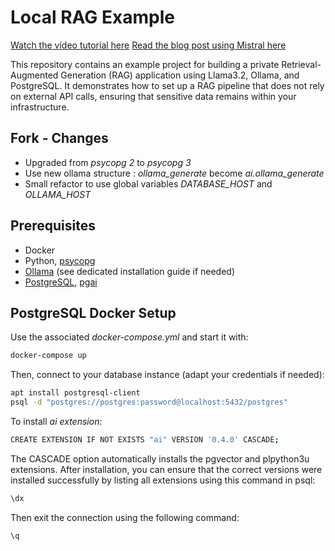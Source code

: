 # Local RAG Example

[Watch the video tutorial here](https://youtu.be/-ikCYKcPoqU)
[Read the blog post using Mistral here](https://www.timescale.com/blog/build-a-fully-local-rag-app-with-postgresql-mistral-and-ollama/)

This repository contains an example project for building a private Retrieval-Augmented Generation (RAG) application using Llama3.2, Ollama, and PostgreSQL. It demonstrates how to set up a RAG pipeline that does not rely on external API calls, ensuring that sensitive data remains within your infrastructure.

## Fork - Changes

- Upgraded from *psycopg 2* to *psycopg 3*
- Use new ollama structure : *ollama_generate* become *ai.ollama_generate*
- Small refactor to use global variables *DATABASE_HOST* and *OLLAMA_HOST*

## Prerequisites

- Docker
- Python, [psycopg](https://www.psycopg.org/)
- [Ollama](https://github.com/ollama/ollama) (see dedicated installation guide if needed)
- [PostgreSQL](https://docs.timescale.com/self-hosted/latest/install/installation-docker/), [pgai](https://github.com/timescale/pgai)

## PostgreSQL Docker Setup

Use the associated *docker-compose.yml* and start it with:

```bash
docker-compose up
```

Then, connect to your database instance (adapt your credentials if needed):

```bash
apt install postgresql-client
psql -d "postgres://postgres:password@localhost:5432/postgres"
```

To install *ai extension*:
```bash
CREATE EXTENSION IF NOT EXISTS "ai" VERSION '0.4.0' CASCADE;
```

The CASCADE option automatically installs the pgvector and plpython3u extensions. After installation, you can ensure that the correct versions were installed successfully by listing all extensions using this command in psql:

```bash
\dx
```

Then exit the connection using the following command:

```bash
\q
```
